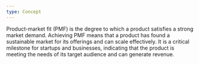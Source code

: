 ```yaml
---
type: Concept
---
```


Product-market fit (PMF) is the degree to which a product satisfies a strong market demand. Achieving PMF means that a product has found a sustainable market for its offerings and can scale effectively. It is a critical milestone for startups and businesses, indicating that the product is meeting the needs of its target audience and can generate revenue.